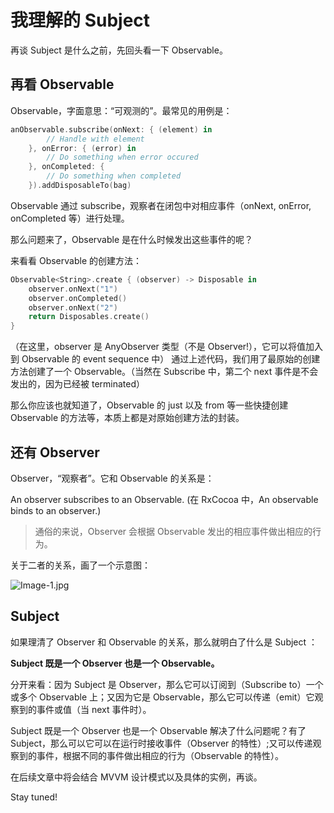 # 我理解的 Subject 

再谈 Subject 是什么之前，先回头看一下 Observable。

## 再看 Observable
Observable，字面意思：“可观测的”。最常见的用例是：
```swift
anObservable.subscribe(onNext: { (element) in
        // Handle with element
    }, onError: { (error) in
        // Do something when error occured
    }, onCompleted: { 
        // Do something when completed
    }).addDisposableTo(bag)
```
Observable 通过 subscribe，观察者在闭包中对相应事件（onNext, onError, onCompleted 等）进行处理。

那么问题来了，Observable 是在什么时候发出这些事件的呢？

来看看 Observable 的创建方法：
```swift
Observable<String>.create { (observer) -> Disposable in
    observer.onNext("1")
    observer.onCompleted()
    observer.onNext("2")   
    return Disposables.create()
}
```
（在这里，observer 是 AnyObserver 类型（不是 Observer!），它可以将值加入到 Observable 的 event sequence 中）
通过上述代码，我们用了最原始的创建方法创建了一个 Observable。（当然在 Subscribe 中，第二个 next 事件是不会发出的，因为已经被 terminated）

那么你应该也就知道了，Observable 的 just 以及 from 等一些快捷创建 Observable 的方法等，本质上都是对原始创建方法的封装。

## 还有 Observer 
Observer，“观察者”。它和 Observable 的关系是：

An observer subscribes to an Observable. 
(在 RxCocoa 中，An observable binds to an observer.)

> 通俗的来说，Observer 会根据 Observable 发出的相应事件做出相应的行为。

关于二者的关系，画了一个示意图：

![Image-1.jpg](https://i.loli.net/2017/09/08/59b16d006db04.jpg)

## Subject
如果理清了 Observer 和 Observable 的关系，那么就明白了什么是 Subject ：

**Subject 既是一个 Observer 也是一个 Observable。**

分开来看：因为 Subject 是 Observer，那么它可以订阅到（Subscribe to）一个或多个 Observable 上；又因为它是 Observable，那么它可以传递（emit）它观察到的事件或值（当 next 事件时）。

Subject 既是一个 Observer 也是一个 Observable 解决了什么问题呢？有了 Subject，那么可以它可以在运行时接收事件（Observer 的特性）;又可以传递观察到的事件，根据不同的事件做出相应的行为（Observable 的特性）。

在后续文章中将会结合 MVVM 设计模式以及具体的实例，再谈。

Stay tuned!

